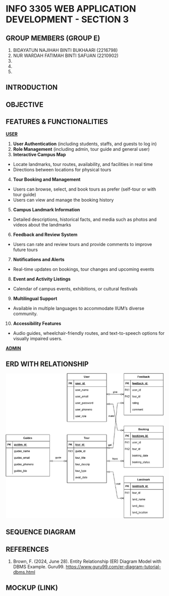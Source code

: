 # INFO 3305 WEB APPLICATION DEVELOPMENT - SECTION 3

## GROUP MEMBERS (GROUP E)
1. BIDAYATUN NAJIHAH BINTI BUKHAARI (2216798)
2. NUR WARDAH FATIMAH BINTI SAFUAN (2210902)
3.
4.
5.

## INTRODUCTION

## OBJECTIVE

## FEATURES & FUNCTIONALITIES
<ins>**USER**</ins>
1.	**User Authentication** (including students, staffs, and guests to log in)
2.	**Role Management** (including admin, tour guide and general user)
3.	**Interactive Campus Map** 
-	Locate landmarks, tour routes, availability, and facilities in real time
-	Directions between locations for physical tours
4.	**Tour Booking and Management**
-	Users can browse, select, and book tours as prefer (self-tour or with tour guide)
-	Users can view and manage the booking history
5.	**Campus Landmark Information**
-	Detailed descriptions, historical facts, and media such as photos and videos about the landmarks 
6.	**Feedback and Review System**
-	Users can rate and review tours and provide comments to improve future tours
7.	**Notifications and Alerts**
-	Real-time updates on bookings, tour changes and upcoming events
8.	**Event and Activity Listings**
-	Calendar of campus events, exhibitions, or cultural festivals
9.	**Multilingual Support**
-	Available in multiple languages to accommodate IIUM’s diverse community.
10.	**Accessibility Features**
-	Audio guides, wheelchair-friendly routes, and text-to-speech options for visually impaired users.

<ins>**ADMIN**</ins>



## ERD WITH RELATIONSHIP
<img src="https://github.com/bdytnnjh/WebApp-Project/blob/main/assets/WA%20ERD.drawio.jpg.jpg" alt="ER diagram" width="500">

## SEQUENCE DIAGRAM

## REFERENCES
1. Brown, F. (2024, June 28). Entity Relationship (ER) Diagram Model with DBMS Example. Guru99. https://www.guru99.com/er-diagram-tutorial-dbms.html

## MOCKUP (LINK)


